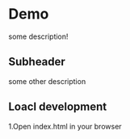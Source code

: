 # Demo

some description!

## Subheader

some other description


## Loacl development 

1.Open index.html in your browser

